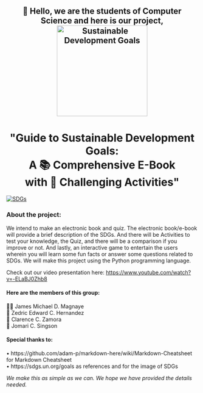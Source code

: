 <h2 align="center">👋 Hello, we are the students of Computer Science and here is our project,
  <img src="https://www.un.org/sites/un2.un.org/files/styles/large-article-image-style-16-9/public/field/image/2022/10/sdgs.png?itok=Mu6V-2WJ" alt="Sustainable Development Goals" height="238">
  
<h1 align="center">"Guide to Sustainable Development Goals:<br>A 📚 Comprehensive E-Book <br>with 📝 Challenging Activities"</h1>

[![SDGs](https://img.shields.io/badge/SDGs-Visit%20the%20Site-brightgreen)](https://sdgs.un.org/goals)

<h3> About the project: </h3>
<p> We intend to make an electronic book and quiz. The electronic book/e-book will provide a brief description of the SDGs. And there will be Activities to test your knowledge, the Quiz, and there will be a comparison if you improve or not. And lastly, an interactive game to entertain the users wherein you will learn some fun facts or answer some questions related to SDGs. We will make this project using the Python programming language.</p>
  
Check out our video presentation here: https://www.youtube.com/watch?v=-ELaBJ0Zhb8
  
#### Here are the members of this group:
<p>👨‍🦱 James Michael D. Magnaye <br>
🧒 Zedric Edward C. Hernandez <br>
👴 Clarence C. Zamora <br>
🧒 Jomari C. Singson <br>

<h4>Special thanks to:</h4>
<p>• https://github.com/adam-p/markdown-here/wiki/Markdown-Cheatsheet for Markdown Cheatsheet<br>
  • https://sdgs.un.org/goals as references and for the image of SDGs</p>

<i>We make this as simple as we can. We hope we have provided the details needed.</i>
